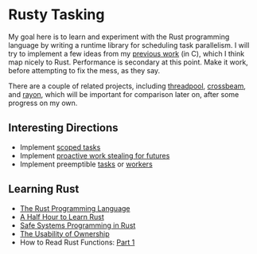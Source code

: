 # Rusty Tasking

My goal here is to learn and experiment with the Rust programming language by
writing a runtime library for scheduling task parallelism. I will try to
implement a few ideas from my [previous work][1] (in C), which I think map
nicely to Rust. Performance is secondary at this point. Make it work, before
attempting to fix the mess, as they say.

There are a couple of related projects, including [threadpool][2],
[crossbeam][3], and [rayon][4], which will be important for comparison later
on, after some progress on my own.

## Interesting Directions

- Implement [scoped tasks](src/scope.rs)
- Implement [proactive work stealing for futures][5]
- Implement preemptible [tasks][6] or [workers][7]

## Learning Rust

- [The Rust Programming Language](https://doc.rust-lang.org/book/)
- [A Half Hour to Learn Rust](https://fasterthanli.me/articles/a-half-hour-to-learn-rust)
- [Safe Systems Programming in Rust](https://iris-project.org/pdfs/2021-rustbelt-cacm-final.pdf)
- [The Usability of Ownership](https://arxiv.org/abs/2011.06171)
- How to Read Rust Functions: [Part 1](https://www.possiblerust.com/guide/how-to-read-rust-functions-part-1)

<!-- Links -->

[1]: https://github.com/aprell/tasking-2.0
[2]: https://crates.io/crates/threadpool
[3]: https://crates.io/crates/crossbeam
[4]: https://crates.io/crates/rayon
[5]: https://dl.acm.org/doi/10.1145/3293883.3295735
[6]: usenix.org/conference/atc20/presentation/boucher
[7]: https://dl.acm.org/doi/10.1145/3437801.3441610
